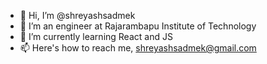 - 👋 Hi, I’m @shreyashsadmek
- 👀 I’m an engineer at Rajarambapu Institute of Technology
- 🌱 I’m currently learning React and JS
- 📫 Here's how to reach me, shreyashsadmek@gmail.com
  

<!---
shreyashsadmek/shreyashsadmek is a ✨ special ✨ repository because its `README.md` (this file) appears on your GitHub profile.
You can click the Preview link to take a look at your changes.
--->
